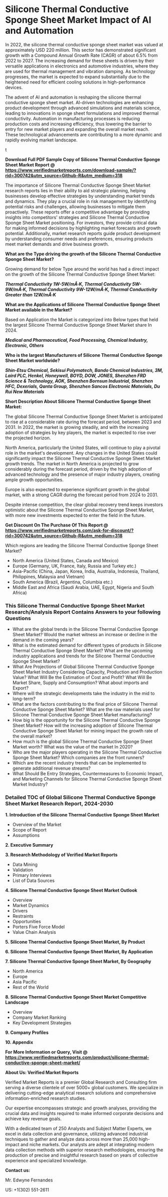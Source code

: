 <meta name="title" content="Global Silicone Thermal Conductive Sponge Sheet Market Impact of AI and Automation"><meta name="description" content="In 2022, the silicone thermal conductive sponge sheet market was valued at approximately USD 220 million. This sector has demonstrated significant growth with a Compou"><meta name="title" content="Silicone Thermal Conductive Sponge Sheet Market Size, Share, Scope, Trends, Growth, Opportunities, Analysis, Forecast"><h1>Silicone Thermal Conductive Sponge Sheet Market Impact of AI and Automation</h1><p>In 2022, the silicone thermal conductive sponge sheet market was valued at approximately USD 220 million. This sector has demonstrated significant growth with a Compound Annual Growth Rate (CAGR) of about 6.5% from 2022 to 2027. The increasing demand for these sheets is driven by their versatile applications in electronics and automotive industries, where they are used for thermal management and vibration damping. As technology progresses, the market is expected to expand substantially due to the heightened need for efficient cooling solutions in high-performance devices.</p><p>The advent of AI and automation is reshaping the silicone thermal conductive sponge sheet market. AI-driven technologies are enhancing product development through advanced simulations and materials science, leading to innovations in sponge sheet formulations and improved thermal conductivity. Automation in manufacturing processes is reducing production costs and increasing efficiency, thus lowering the barrier to entry for new market players and expanding the overall market reach. These technological advancements are contributing to a more dynamic and rapidly evolving market landscape.</p>t</p><p id="" class=""><strong>Download Full PDF Sample Copy of Silicone Thermal Conductive Sponge Sheet Market Report @ <a href="https://www.verifiedmarketreports.com/download-sample/?rid=300742&utm_source=Github-R&utm_medium=318" target="_blank">https://www.verifiedmarketreports.com/download-sample/?rid=300742&utm_source=Github-R&utm_medium=318</a></strong></p><p>The importance of&nbsp;Silicone Thermal Conductive Sponge Sheet Market research reports lies in their ability to aid strategic planning, helping businesses develop effective strategies by understanding market trends and dynamics. They play a crucial role in risk management by identifying potential risks and challenges, allowing businesses to mitigate them proactively. These reports offer a competitive advantage by providing insights into competitors' strategies and Silicone Thermal Conductive Sponge Sheet Market positioning. For investors, they provide critical data for making informed decisions by highlighting market forecasts and growth potential. Additionally, market research reports guide product development by understanding consumer needs and preferences, ensuring products meet market demands and drive business growth.</p><p><strong>What are the&nbsp;Type driving the growth of the Silicone Thermal Conductive Sponge Sheet Market?</strong></p><p id="" class="">Growing demand for below Type around the world has had a direct impact on the growth of the Silicone Thermal Conductive Sponge Sheet Market:</p><em><strong>Thermal Conductivity 1W-5W/mÂ·K, Thermal Conductivity 5W-9W/mÂ·K, Thermal Conductivity 9W-12W/mÂ·K, Thermal Conductivity Greater than 12W/mÂ·K</strong></em></p><strong>What are the&nbsp;Applications&nbsp;of Silicone Thermal Conductive Sponge Sheet Market available in the Market?</strong></p><p id="" class="">Based on Application the Market is categorized into Below types that held the largest Silicone Thermal Conductive Sponge Sheet Market share In 2024.</p><em><strong>Medical and Pharmaceutical, Food Processing, Chemical Industry, Electronic, Others</strong></em></p><strong>Who is the largest Manufacturers of Silicone Thermal Conductive Sponge Sheet Market worldwide?</strong></p><p><em><strong>Shin-Etsu Chemical, Sekisui Polymatech, Bando Chemical Industries, 3M, Laird PLC, Henkel, Honeywell, BOYD, DOW, JONES, Shenzhen FRD Science & Technology, AOK, Shenzhen Bornsun Industrial, Shenzhen HFC, Dexerials, Qanta Group, Shenzhen Sancos Electronic Materials, Du Rui New Materials</strong></em></p><p id="" class=""><strong>Short Description About Silicone Thermal Conductive Sponge Sheet Market:</strong></p><p>The global Silicone Thermal Conductive Sponge Sheet Market is anticipated to rise at a considerable rate during the forecast period, between 2023 and 2031. In 2022, the market is growing steadily, and with the increasing adoption of strategies by key players, the market is expected to rise over the projected horizon.</p><p>North America, particularly the United States, will continue to play a pivotal role in the market's development. Any changes in the United States could significantly impact the Silicone Thermal Conductive Sponge Sheet Market growth trends. The market in North America is projected to grow considerably during the forecast period, driven by the high adoption of advanced technology and the presence of major industry players, creating ample growth opportunities.</p><p>Europe is also expected to experience significant growth in the global market, with a strong CAGR during the forecast period from 2024 to 2031.</p><p>Despite intense competition, the clear global recovery trend keeps investors optimistic about the Silicone Thermal Conductive Sponge Sheet Market, with more new investments expected to enter the field in the future.</p><p id="" class=""><strong>Get Discount On The Purchase Of This Report @ <a href="https://www.verifiedmarketreports.com/ask-for-discount/?rid=300742&utm_source=Github-R&utm_medium=318" target="_blank">https://www.verifiedmarketreports.com/ask-for-discount/?rid=300742&utm_source=Github-R&utm_medium=318</a></strong></p>Which regions are leading the Silicone Thermal Conductive Sponge Sheet Market?</p><ul><li>North America (United States, Canada and Mexico)</li><li>Europe (Germany, UK, France, Italy, Russia and Turkey etc.)</li><li>Asia-Pacific (China, Japan, Korea, India, Australia, Indonesia, Thailand, Philippines, Malaysia and Vietnam)</li><li>South America (Brazil, Argentina, Columbia etc.)</li><li>Middle East and Africa (Saudi Arabia, UAE, Egypt, Nigeria and South Africa)</li></ul><h3 id="" class="">This Silicone Thermal Conductive Sponge Sheet Market Research/Analysis Report Contains Answers to your following Questions</h3><ul><li>What are the global trends in the Silicone Thermal Conductive Sponge Sheet Market? Would the market witness an increase or decline in the demand in the coming years?</li><li>What is the estimated demand for different types of products in Silicone Thermal Conductive Sponge Sheet Market? What are the upcoming industry applications and trends for the Silicone Thermal Conductive Sponge Sheet Market?</li><li>What Are Projections of Global Silicone Thermal Conductive Sponge Sheet Market Industry Considering Capacity, Production and Production Value? What Will Be the Estimation of Cost and Profit? What Will Be Market Share, Supply and Consumption? What about imports and Export?</li><li>Where will the strategic developments take the industry in the mid to long-term?</li><li>What are the factors contributing to the final price of Silicone Thermal Conductive Sponge Sheet Market? What are the raw materials used for Silicone Thermal Conductive Sponge Sheet Market manufacturing?</li><li>How big is the opportunity for the Silicone Thermal Conductive Sponge Sheet Market? How will the increasing adoption of Silicone Thermal Conductive Sponge Sheet Market for mining impact the growth rate of the overall market?</li><li>How much is the global Silicone Thermal Conductive Sponge Sheet Market worth? What was the value of the market In 2020?</li><li>Who are the major players operating in the Silicone Thermal Conductive Sponge Sheet Market? Which companies are the front runners?</li><li>Which are the recent industry trends that can be implemented to generate additional revenue streams?</li><li>What Should Be Entry Strategies, Countermeasures to Economic Impact, and Marketing Channels for Silicone Thermal Conductive Sponge Sheet Market Industry?</li></ul><h3 id="" class="">Detailed TOC of Global Silicone Thermal Conductive Sponge Sheet Market Research Report, 2024-2030</h3><p id="" class=""><strong>1. Introduction of the Silicone Thermal Conductive Sponge Sheet Market</strong></p><ul><li>Overview of the Market</li><li>Scope of Report</li><li>Assumptions</li></ul><p id="" class=""><strong>2. Executive Summary</strong></p><p id="" class=""><strong>3. Research Methodology of Verified Market Reports</strong></p><ul><li>Data Mining</li><li>Validation</li><li>Primary Interviews</li><li>List of Data Sources</li></ul><p id="" class=""><strong>4. Silicone Thermal Conductive Sponge Sheet Market Outlook</strong></p><ul><li>Overview</li><li>Market Dynamics</li><li>Drivers</li><li>Restraints</li><li>Opportunities</li><li>Porters Five Force Model</li><li>Value Chain Analysis</li></ul><p id="" class=""><strong>5. Silicone Thermal Conductive Sponge Sheet Market, By Product</strong></p><p id="" class=""><strong>6. Silicone Thermal Conductive Sponge Sheet Market, By Application</strong></p><p id="" class=""><strong>7. Silicone Thermal Conductive Sponge Sheet Market, By Geography</strong></p><ul><li>North America</li><li>Europe</li><li>Asia Pacific</li><li>Rest of the World</li></ul><p id="" class=""><strong>8. Silicone Thermal Conductive Sponge Sheet Market Competitive Landscape</strong></p><ul><li>Overview</li><li>Company Market Ranking</li><li>Key Development Strategies</li></ul><p id="" class=""><strong>9. Company Profiles</strong></p><p id="" class=""><strong>10. Appendix</strong></p><p id="" class=""><strong>For More Information or Query, Visit @ <a href="https://www.verifiedmarketreports.com/product/silicone-thermal-conductive-sponge-sheet-market/" target="_blank">https://www.verifiedmarketreports.com/product/silicone-thermal-conductive-sponge-sheet-market/</a></strong></p><p id="" class=""><strong>About Us: Verified Market Reports</strong></p><p id="" class="">Verified Market Reports is a premier Global Research and Consulting firm serving a diverse clientele of over 5000+ global customers. We specialize in delivering cutting-edge analytical research solutions and comprehensive information-enriched research studies.</p><p id="" class="">Our expertise encompasses strategic and growth analyses, providing the crucial data and insights required to make informed corporate decisions and achieve key revenue goals.</p><p id="" class="">With a dedicated team of 250 Analysts and Subject Matter Experts, we excel in data collection and governance, utilizing advanced industrial techniques to gather and analyze data across more than 25,000 high-impact and niche markets. Our analysts are adept at integrating modern data collection methods with superior research methodologies, ensuring the production of precise and insightful research based on years of collective experience and specialized knowledge.</p><p id="" class=""><strong>Contact us:</strong></p><p id="" class="">Mr. Edwyne Fernandes</p><p id="" class="">US: +1(302) 551-2611</p>